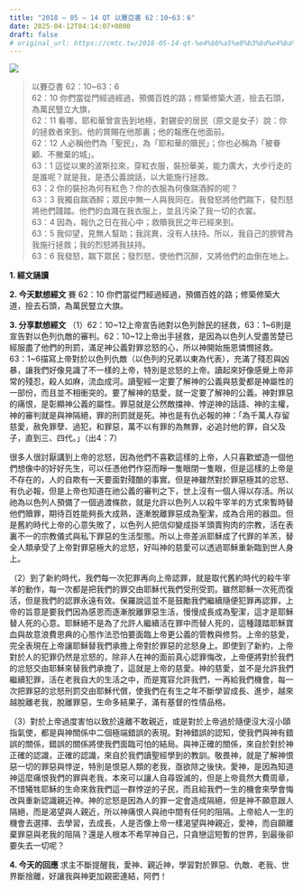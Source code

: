 ```yaml
---
title: "2018 – 05 – 14 QT 以賽亞書 62：10~63：6"
date: 2025-04-12T04:14:07+0800
draft: false
# original_url: https://cmtc.tw/2018-05-14-qt-%e4%bb%a5%e8%b3%bd%e4%ba%9e%e6%9b%b8-62%ef%bc%9a1063%ef%bc%9a6
---
```


![](/images/qt.jpg)
> 以賽亞書 62：10\~63：6  
> 62：10 你們當從門經過經過，預備百姓的路；修築修築大道，撿去石頭，為萬民豎立大旗，  
> 62：11 看哪，耶和華曾宣告到地極，對錫安的居民（原文是女子）說：你的拯救者來到。他的賞賜在他那裏；他的報應在他面前。  
> 62：12 人必稱他們為「聖民」，為「耶和華的贖民」；你也必稱為「被眷顧、不撇棄的城」。  
> 63：1 這從以東的波斯拉來，穿紅衣服，裝扮華美，能力廣大，大步行走的是誰呢？就是我，是憑公義說話，以大能施行拯救。  
> 63：2 你的裝扮為何有紅色？你的衣服為何像踹酒醡的呢？  
> 63：3 我獨自踹酒醡；眾民中無一人與我同在。我發怒將他們踹下，發烈怒將他們踐踏。他們的血濺在我衣服上，並且污染了我一切的衣裳。  
> 63：4 因為，報仇之日在我心中；救贖我民之年已經來到。  
> 63：5 我仰望，見無人幫助；我詫異，沒有人扶持。所以，我自己的膀臂為我施行拯救；我的烈怒將我扶持。  
> 63：6 我發怒，踹下眾民；發烈怒，使他們沉醉，又將他們的血倒在地上。

**1. 經文誦讀**

**2.  今天默想經文**
賽 62：10 你們當從門經過經過，預備百姓的路；修築修築大道，撿去石頭，為萬民豎立大旗。

**3. 分享默想經文**
（1）62：10\~12上帝宣告祂對以色列餘民的拯救，63：1\~6則是宣告對以色列仇敵的審判。62：10\~12上帝出手拯救，是因為以色列人受盡苦楚已經服盡了他們的刑罰，滿足神公義對罪忿怒的心，所以神開始施恩憐憫拯救。63：1\~6描寫上帝對於以色列仇敵（以色列的兄弟以東為代表），充滿了殘忍與凶暴，讓我們好像見識了不一樣的上帝，特別是忿怒的上帝。讀起來好像感覺上帝非常的殘忍，殺人如麻，流血成河。讀聖經一定要了解神的公義與慈愛都是神屬性的一部份，而且並不相衝突的。要了解神的慈愛，就一定要了解神的公義。神對罪惡的痛恨，是彰顯神公義的屬性。罪惡就是公然敵擋神、悖逆神的話語、神的主權，神的審判就是與神隔絕，罪的刑罰就是死。神也是有仇必報的神：「為千萬人存留慈愛，赦免罪孽、過犯，和罪惡，萬不以有罪的為無罪，必追討他的罪，自父及子，直到三、四代。」（出4：7）

很多人很討厭講到上帝的忿怒，因為他們不喜歡這樣的上帝，人只喜歡塑造一個他們想像中的好好先生，可以任憑他們作惡而睜一隻眼閉一隻眼，但是這樣的上帝是不存在的，人的自欺有一天要面對殘酷的事實。但是神雖然對於罪惡極其的忿怒、有仇必報，但是上帝也知道在祂公義的審判之下，世上沒有一個人得以存活。所以祂為以色列人預備了一個過渡條款，就是允許以色列人以殺牛宰羊的方式來暫時替他們贖罪，期待百姓能夠長大成熟，逐漸脫離罪惡成為聖潔，成為合用的器皿。但是舊約時代上帝的心意失敗了，以色列人把信仰變成掛羊頭賣狗肉的宗教，活在表裏不一的宗教儀式與私下罪惡的生活型態。所以上帝差派耶穌成了代罪的羊羔，替全人類承受了上帝對罪惡極大的忿怒，好叫神的慈愛可以透過耶穌重新臨到世人身上。

（2）到了新約時代，我們每一次犯罪再向上帝認罪，就是取代舊約時代的殺牛宰羊的動作，每一次都是把我們的罪交由耶穌代我們受刑受罰。雖然耶穌一次死而復活，但是我們的認罪永遠有效。保羅說這並不是鼓勵我們繼續隨便犯罪再認罪，上帝的旨意是要我們因為感恩而逐漸脫離罪惡生活，慢慢成長成為聖潔，這才是耶穌替人死的心意。耶穌絕不是為了允許人繼續活在罪中而替人死的，這種踐踏耶穌寶血與故意浪費恩典的心態作法恐怕要面臨上帝更公義的管教與修剪。上帝的慈愛，完全表現在上帝讓耶穌替我們承擔上帝對於罪惡的忿怒身上。即使到了新約，上帝對於人的犯罪仍然是忿怒的，除非人在神的面前真心認罪悔改，上帝便將對於我們的忿怒交由耶穌來替我們承擔了，這就是上帝的慈愛。神的慈愛，並不是允許我們繼續犯罪，活在老我自大的生活之中，而是寬容允許我們，一再給我們機會，每一次把罪惡的忿怒刑罰交由耶穌代償，使我們在有生之年不斷學習成長、進步，越來越脫離老我，脫離罪惡，生命多結果子，滿有基督的性情品格。

（3）對於上帝過度害怕以致於遠離不敢親近，或是對於上帝過於隨便沒大沒小頤指氣使，都是與神關係中二個極端錯誤的表現。對神錯誤的認知，使我們與神有錯誤的關係，錯誤的關係將使我們面臨可怕的結局。與神正確的關係，來自於對於神正確的認識，正確的認識，來自於我們讀聖經學到的教訓。敬畏神，就是了解神恨惡一切的罪惡與悖逆，特別是恨惡人類的老我，亟欲除之後快。愛神，是因為知道神這麼痛恨我們的罪與老我，本來可以讓人自尋毀滅的，但是上帝竟然大費周章，不惜犧牲耶穌的生命來救我們這一群悖逆的子民，而且給我們一生的機會來學會悔改與重新認識親近神。神的忿怒是因為人的罪一定會造成隔絕，但是神不願意跟人隔絕，而是渴望與人親近，所以神痛恨人與祂中間有任何的阻隔。上帝給人一生的機會去選擇、去學習，去成長，人是否像上帝一樣渴望與神親近，愛神，而自願離棄罪惡與老我的阻隔？還是人根本不希罕神自己，只貪戀這短暫的世界，到最後卻要失去一切呢？

**4. 今天的回應**
求主不斷提醒我，愛神、親近神，學習對於罪惡、仇敵、老我、世界斷捨離，好讓我與神更加親密連結，阿們！
